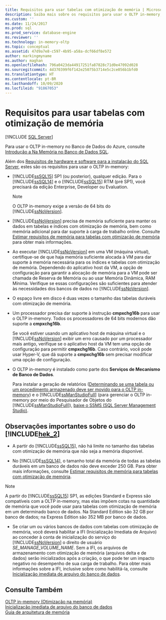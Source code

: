 ```yaml
---
title: Requisitos para usar tabelas com otimização de memória | Microsoft Docs
description: Saiba mais sobre os requisitos para usar o OLTP in-memory, incluindo considerações de versão do Banco de Dados SQL, de memória e de armazenamento e a instalação.
ms.custom: ''
ms.date: 11/24/2017
ms.prod: sql
ms.prod_service: database-engine
ms.reviewer: ''
ms.technology: in-memory-oltp
ms.topic: conceptual
ms.assetid: 47d9a7e8-c597-4b95-a58a-dcf66df8e572
author: markingmyname
ms.author: maghan
ms.openlocfilehash: 796a0423da44917251fa87828c71d0e47092d028
ms.sourcegitcommit: 4d370399f6f142e25075b3714e5c2ce056b1bfd0
ms.translationtype: HT
ms.contentlocale: pt-BR
ms.lasthandoff: 10/09/2020
ms.locfileid: "91867053"
---
```

# <a name="requirements-for-using-memory-optimized-tables"></a>Requisitos para usar tabelas com otimização de memória
 [!INCLUDE [SQL Server](../../includes/applies-to-version/sqlserver.md)]

  Para usar o OLTP in-memory no Banco de Dados do Azure, consulte [Introdução a Na Memória no Banco de Dados SQL](/azure/azure-sql/in-memory-oltp-overview).  
  
 Além dos [Requisitos de hardware e software para a instalação do SQL Server](../../sql-server/install/hardware-and-software-requirements-for-installing-sql-server.md), estes são os requisitos para usar o OLTP in-memory:  
  
-   [!INCLUDE[ssSQL15](../../includes/sssql15-md.md)] SP1 (ou posterior), qualquer edição. Para o [!INCLUDE[ssSQL14](../../includes/sssql14-md.md)] e o [!INCLUDE[ssSQL15](../../includes/sssql15-md.md)] RTM (pré SP1), você precisará da edição Enterprise, Developer ou Evaluation.
    
    > [!NOTE]
    > O OLTP in-memory exige a versão de 64 bits do [!INCLUDE[ssNoVersion](../../includes/ssnoversion-md.md)].  
  
-   [!INCLUDE[ssNoVersion](../../includes/ssnoversion-md.md)] precisa de memória suficiente para manter os dados em tabelas e índices com otimização de memória, bem como memória adicional para dar suporte à carga de trabalho online. Consulte [Estimar requisitos de memória para tabelas com otimização de memória](../../relational-databases/in-memory-oltp/estimate-memory-requirements-for-memory-optimized-tables.md) para obter mais informações.  

-   Ao executar [!INCLUDE[ssNoVersion](../../includes/ssnoversion-md.md)] em uma VM (máquina virtual), certifique-se de que haja memória suficiente alocada à VM para dar suporte à memória necessária para os índices e tabelas com otimização de memória. Dependendo do aplicativo host da VM, a opção de configuração para garantir a alocação de memória para a VM pode ser chamada de Reserva de Memória ou ao usar Memória Dinâmica, RAM Mínima. Verifique se essas configurações são suficientes para atender às necessidades dos bancos de dados no [!INCLUDE[ssNoVersion](../../includes/ssnoversion-md.md)].
  
-   O espaço livre em disco é duas vezes o tamanho das tabelas duráveis com otimização de memória.  
  
-   Um processador precisa dar suporte à instrução **cmpxchg16b** para usar o OLTP in-memory. Todos os processadores de 64 bits modernos dão suporte a **cmpxchg16b**.  
  
     Se você estiver usando um aplicativo host de máquina virtual e o [!INCLUDE[ssNoVersion](../../includes/ssnoversion-md.md)] exibir um erro causado por um processador mais antigo, verifique se o aplicativo host da VM tem uma opção de configuração para permitir **cmpxchg16b**. Caso contrário, você pode usar Hyper-V, que dá suporte a **cmpxchg16b** sem precisar modificar uma opção de configuração.  
  
-   O OLTP in-memory é instalado como parte dos **Serviços de Mecanismo de Banco de Dados**.  
  
     Para instalar a geração de relatórios ([Determinando se uma tabela ou um procedimento armazenado deve ser movido para o OLTP in-memory](../../relational-databases/in-memory-oltp/determining-if-a-table-or-stored-procedure-should-be-ported-to-in-memory-oltp.md)) e o [!INCLUDE[ssManStudioFull](../../includes/ssmanstudiofull-md.md)] (para gerenciar o OLTP in-memory por meio do Pesquisador de Objetos do [!INCLUDE[ssManStudioFull](../../includes/ssmanstudiofull-md.md)]), [baixe o SSMS (SQL Server Management Studio)](../../ssms/download-sql-server-management-studio-ssms.md).   
  
## <a name="important-notes-on-using-hek_2"></a>Observações importantes sobre o uso do [!INCLUDE[hek_2](../../includes/hek-2-md.md)]  
  
-   A partir do [!INCLUDE[ssSQL15](../../includes/sssql15-md.md)], não há limite no tamanho das tabelas com otimização de memória que não seja a memória disponível. 

-   No [!INCLUDE[ssSQL14](../../includes/sssql14-md.md)], o tamanho total da memória de todas as tabelas duráveis em um banco de dados não deve exceder 250 GB. Para obter mais informações, consulte [Estimar requisitos de memória para tabelas com otimização de memória](../../relational-databases/in-memory-oltp/estimate-memory-requirements-for-memory-optimized-tables.md).  

> [!NOTE]
> A partir do [!INCLUDE[ssSQL15](../../includes/sssql15-md.md)] SP1, as edições Standard e Express são compatíveis com a OLTP in-memory, mas elas impõem cotas na quantidade de memória que você pode usar para tabelas com otimização de memória em um determinado banco de dados. Na Standard Edition são 32 GB por banco de dados; na Express Edition são 352 MB por banco de dados. 
  
-   Se criar um ou vários bancos de dados com tabelas com otimização de memória, você deverá habilitar a IFI (Inicialização Imediata de Arquivo) ao conceder à conta de inicialização do serviço do [!INCLUDE[ssNoVersion](../../includes/ssnoversion-md.md)] o direito de usuário *SE_MANAGE_VOLUME_NAME*. Sem a IFI, os arquivos de armazenamento com otimização de memória (arquivos delta e de dados) serão inicializados após a criação, o que pode ter um impacto negativo no desempenho de sua carga de trabalho. Para obter mais informações sobre a IFI, inclusive sobre como habilitá-la, consulte [Inicialização imediata de arquivo do banco de dados](../../relational-databases/databases/database-instant-file-initialization.md).
  
## <a name="see-also"></a>Consulte Também  
 [OLTP in-memory &#40;Otimização na memória&#41;](../../relational-databases/in-memory-oltp/in-memory-oltp-in-memory-optimization.md)  
 [Inicialização imediata de arquivo do banco de dados](../../relational-databases/databases/database-instant-file-initialization.md)  
 [Guia de arquitetura de memória](../../relational-databases/memory-management-architecture-guide.md)
